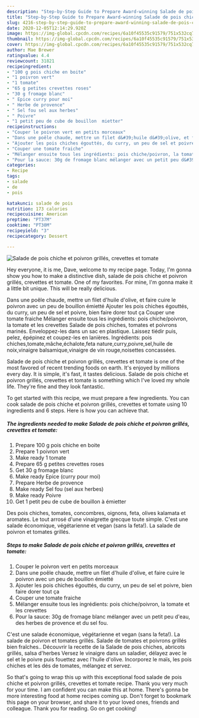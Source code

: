 ```yaml
---
description: "Step-by-Step Guide to Prepare Award-winning Salade de pois chiche et poivron grillés, crevettes et tomate"
title: "Step-by-Step Guide to Prepare Award-winning Salade de pois chiche et poivron grillés, crevettes et tomate"
slug: 4216-step-by-step-guide-to-prepare-award-winning-salade-de-pois-chiche-et-poivron-grilles-crevettes-et-tomate
date: 2020-12-05T12:14:29.920Z
image: https://img-global.cpcdn.com/recipes/6a10f45535c91579/751x532cq70/salade-de-pois-chiche-et-poivron-grilles-crevettes-et-tomate-photo-principale-de-la-recette.jpg
thumbnail: https://img-global.cpcdn.com/recipes/6a10f45535c91579/751x532cq70/salade-de-pois-chiche-et-poivron-grilles-crevettes-et-tomate-photo-principale-de-la-recette.jpg
cover: https://img-global.cpcdn.com/recipes/6a10f45535c91579/751x532cq70/salade-de-pois-chiche-et-poivron-grilles-crevettes-et-tomate-photo-principale-de-la-recette.jpg
author: Mae Brewer
ratingvalue: 4.4
reviewcount: 31821
recipeingredient:
- "100 g pois chiche en boite"
- "1 poivron vert"
- "1 tomate"
- "65 g petites crevettes roses"
- "30 g fromage blanc"
- " Epice curry pour moi"
- " Herbe de provence"
- " Sel fou sel aux herbes"
- " Poivre"
- "1 petit peu de cube de bouillon  mietter"
recipeinstructions:
- "Couper le poivron vert en petits morceaux"
- "Dans une poêle chaude, mettre un filet d&#39;huile d&#39;olive, et faire cuire le poivron avec un peu de bouillon émietté"
- "Ajouter les pois chiches égouttés, du curry, un peu de sel et poivre, bien faire dorer tout ça"
- "Couper une tomate fraiche"
- "Mélanger ensuite tous les ingrédients: pois chiche/poivron, la tomate et les crevettes"
- "Pour la sauce: 30g de fromage blanc mélanger avec un petit peu d&#39;eau, des herbes de provence et du sel fou."
categories:
- Recipe
tags:
- salade
- de
- pois

katakunci: salade de pois 
nutrition: 173 calories
recipecuisine: American
preptime: "PT37M"
cooktime: "PT30M"
recipeyield: "3"
recipecategory: Dessert

---
```



![Salade de pois chiche et poivron grillés, crevettes et tomate](https://img-global.cpcdn.com/recipes/6a10f45535c91579/751x532cq70/salade-de-pois-chiche-et-poivron-grilles-crevettes-et-tomate-photo-principale-de-la-recette.jpg)

Hey everyone, it is me, Dave, welcome to my recipe page. Today, I'm gonna show you how to make a distinctive dish, salade de pois chiche et poivron grillés, crevettes et tomate. One of my favorites. For mine, I'm gonna make it a little bit unique. This will be really delicious.

Dans une poêle chaude, mettre un filet d&#39;huile d&#39;olive, et faire cuire le poivron avec un peu de bouillon émietté Ajouter les pois chiches égouttés, du curry, un peu de sel et poivre, bien faire dorer tout ça Couper une tomate fraiche Mélanger ensuite tous les ingrédients: pois chiche/poivron, la tomate et les crevettes Salade de pois chiches, tomates et poivrons marinés. Enveloppez-les dans un sac en plastique. Laissez tiédir puis, pelez, épépinez et coupez-les en lanières. Ingrédients: pois chiches,tomate,mâche,échalote,feta nature,curry,poivre,sel,huile de noix,vinaigre balsamique,vinaigre de vin rouge,noisettes concassées.

Salade de pois chiche et poivron grillés, crevettes et tomate is one of the most favored of recent trending foods on earth. It's enjoyed by millions every day. It is simple, it's fast, it tastes delicious. Salade de pois chiche et poivron grillés, crevettes et tomate is something which I've loved my whole life. They're fine and they look fantastic.


To get started with this recipe, we must prepare a few ingredients. You can cook salade de pois chiche et poivron grillés, crevettes et tomate using 10 ingredients and 6 steps. Here is how you can achieve that.

<!--inarticleads1-->

##### The ingredients needed to make Salade de pois chiche et poivron grillés, crevettes et tomate:

1. Prepare 100 g pois chiche en boite
1. Prepare 1 poivron vert
1. Make ready 1 tomate
1. Prepare 65 g petites crevettes roses
1. Get 30 g fromage blanc
1. Make ready  Epice (curry pour moi)
1. Prepare  Herbe de provence
1. Make ready  Sel fou (sel aux herbes)
1. Make ready  Poivre
1. Get 1 petit peu de cube de bouillon à émietter


Des pois chiches, tomates, concombres, oignons, feta, olives kalamata et aromates. Le tout arrosé d&#39;une vinaigrette grecque toute simple. C&#39;est une salade économique, végétarienne et vegan (sans la feta!). La salade de poivron et tomates grillés. 

<!--inarticleads2-->

##### Steps to make Salade de pois chiche et poivron grillés, crevettes et tomate:

1. Couper le poivron vert en petits morceaux
1. Dans une poêle chaude, mettre un filet d&#39;huile d&#39;olive, et faire cuire le poivron avec un peu de bouillon émietté
1. Ajouter les pois chiches égouttés, du curry, un peu de sel et poivre, bien faire dorer tout ça
1. Couper une tomate fraiche
1. Mélanger ensuite tous les ingrédients: pois chiche/poivron, la tomate et les crevettes
1. Pour la sauce: 30g de fromage blanc mélanger avec un petit peu d&#39;eau, des herbes de provence et du sel fou.


C&#39;est une salade économique, végétarienne et vegan (sans la feta!). La salade de poivron et tomates grillés. Salade de tomates et poivrons grillés bien fraîches.. Découvrir la recette de la Salade de pois chiches, abricots grillés, salsa d&#39;herbes Versez le vinaigre dans un saladier, délayez avec le sel et le poivre puis fouettez avec l&#39;huile d&#39;olive. Incorporez le maïs, les pois chiches et les dés de tomates, mélangez et servez. 

So that's going to wrap this up with this exceptional food salade de pois chiche et poivron grillés, crevettes et tomate recipe. Thank you very much for your time. I am confident you can make this at home. There's gonna be more interesting food at home recipes coming up. Don't forget to bookmark this page on your browser, and share it to your loved ones, friends and colleague. Thank you for reading. Go on get cooking!
